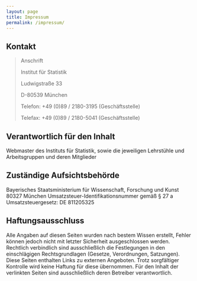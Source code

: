```yaml
---
layout: page
title: Impressum
permalink: /impressum/
---
```



## Kontakt
> Anschrift
>
> Institut für Statistik
>
> Ludwigstraße 33
>
> D-80539 München
>
> Telefon: +49 (0)89 / 2180-3195 (Geschäftsstelle)
>
> Telefax: +49 (0)89 / 2180-5041 (Geschäftsstelle)


## Verantwortlich für den Inhalt

Webmaster des Instituts für Statistik, sowie die jeweiligen Lehrstühle und Arbeitsgruppen und deren Mitglieder

## Zuständige Aufsichtsbehörde

Bayerisches Staatsministerium für Wissenschaft, Forschung und Kunst
80327 München
Umsatzsteuer-Identifikationsnummer gemäß § 27 a Umsatzsteuergesetz: DE 811205325<br>

## Haftungsausschluss

Alle Angaben auf diesen Seiten wurden nach bestem Wissen erstellt, Fehler können jedoch nicht mit letzter Sicherheit ausgeschlossen werden. Rechtlich verbindlich sind ausschließlich die Festlegungen in den einschlägigen Rechtsgrundlagen (Gesetze, Verordnungen, Satzungen).
<br>
Diese Seiten enthalten Links zu externen Angeboten. Trotz sorgfältiger Kontrolle wird keine Haftung für diese übernommen. Für den Inhalt der verlinkten Seiten sind ausschließlich deren Betreiber verantwortlich.<br>
